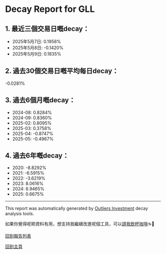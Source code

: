 # Decay Report for GLL

## 1. 最近三個交易日嘅decay：

- 2025年5月7日: 0.1958%
- 2025年5月8日: -0.1420%
- 2025年5月9日: 0.1835%

## 2. 過去30個交易日嘅平均每日decay：
-0.0281%

## 3. 過去6個月嘅decay：

- 2024-08: 0.8284%
- 2024-09: 0.8360%
- 2025-02: 0.8095%
- 2025-03: 0.3758%
- 2025-04: -0.8747%
- 2025-05: -0.4967%

## 4. 過去6年嘅decay：

- 2020: -8.8292%
- 2021: -6.5915%
- 2022: -3.6219%
- 2023: 8.0616%
- 2024: 6.9465%
- 2025: 0.6675%


***

This report was automatically generated by [Outliers Investment](https://outliersecon.github.io/Outliers-Investment/) decay analysis tools.

如果你覺得呢啲資料有用，想支持我繼續改進呢個工具，可以[請我飲杯咖啡](https://buymeacoffee.com/outliersecon)☕🙏

[回到報告列表](https://outliersecon.github.io/Outliers-Investment/reports/reports_public)

[回到主頁](https://outliersecon.github.io/Outliers-Investment/)